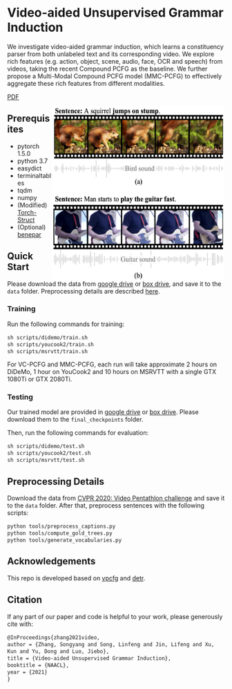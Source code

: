 # Video-aided Unsupervised Grammar Induction

We investigate video-aided grammar induction, which learns a constituency parser from both unlabeled text and its corresponding video.
We explore rich features (e.g. action, object, scene, audio, face, OCR and speech) from videos, taking the recent Compound PCFG as the baseline. 
We further propose a Multi-Modal Compound PCFG model (MMC-PCFG) to effectively aggregate these rich features from different modalities.

[PDF](https://arxiv.org/pdf/2104.04369.pdf)

<img align="right" width="400" height="400" src="figures/illustration.png">


## Prerequisites
- pytorch 1.5.0
- python 3.7
- easydict
- terminaltables
- tqdm
- numpy
- (Modified) [Torch-Struct](https://github.com/zhaoyanpeng/pytorch-struct)
- (Optional) [benepar](https://github.com/nikitakit/self-attentive-parser)



## Quick Start

Please download the data from [google drive](https://drive.google.com/drive/folders/1198D9xpDd52QSOCSwM3HP7ki1L75aMV5?usp=sharing) or [box drive](https://rochester.box.com/s/cj52lgoayvotunmqy1awm214jbbelonv), and save it to the `data` folder.
Preprocessing details are described [here](#preprocessing-details).

### Training
Run the following commands for training:
```
sh scripts/didemo/train.sh 
sh scripts/youcook2/train.sh 
sh scripts/msrvtt/train.sh 
```
For VC-PCFG and MMC-PCFG, each run will take approximate 2 hours on DiDeMo, 1 hour on YouCook2 and 10 hours on MSRVTT with a single GTX 1080Ti or GTX 2080Ti.


### Testing
Our trained model are provided in [google drive](https://drive.google.com/drive/folders/1EZ0xh2K49e9jEVK8-A-W0Fzvb0DdV1dW?usp=sharing) or [box drive](https://rochester.box.com/s/off57xg1wt47gjzd8ku9kye5pgy6a99w). Please download them to the `final_checkpoints` folder.

Then, run the following commands for evaluation:
```
sh scripts/didemo/test.sh 
sh scripts/youcook2/test.sh 
sh scripts/msrvtt/test.sh 
```

## Preprocessing Details
Download the data from [CVPR 2020: Video Pentathlon challenge](https://www.robots.ox.ac.uk/~vgg/challenges/video-pentathlon/challenge.html) and save it to the `data` folder.
After that, preprocess sentences with the following scripts:
```
python tools/preprocess_captions.py
python tools/compute_gold_trees.py
python tools/generate_vocabularies.py
```  


## Acknowledgements
This repo is developed based on [vpcfg](https://github.com/zhaoyanpeng/vpcfg) and [detr](https://github.com/facebookresearch/detr).

## Citation
If any part of our paper and code is helpful to your work, please generously cite with:
```
@InProceedings{zhang2021video,
author = {Zhang, Songyang and Song, Linfeng and Jin, Lifeng and Xu, Kun and Yu, Dong and Luo, Jiebo},
title = {Video-aided Unsupervised Grammar Induction},
booktitle = {NAACL},
year = {2021}
} 
```
